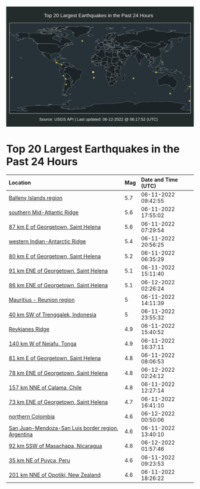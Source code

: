 ![Map](./map.png)

# Top 20 Largest Earthquakes in the Past 24 Hours

| Location | Mag | Date and Time (UTC) |
|:---|:---|:---|
| [Balleny Islands region](https://earthquake.usgs.gov/earthquakes/eventpage/us7000hgq1) | 5.7 | 06-11-2022 09:42:55 |
| [southern Mid-Atlantic Ridge](https://earthquake.usgs.gov/earthquakes/eventpage/us7000hgrz) | 5.6 | 06-11-2022 17:55:02 |
| [87 km E of Georgetown, Saint Helena](https://earthquake.usgs.gov/earthquakes/eventpage/us7000hgp6) | 5.6 | 06-11-2022 07:29:54 |
| [western Indian-Antarctic Ridge](https://earthquake.usgs.gov/earthquakes/eventpage/us7000hgsw) | 5.4 | 06-11-2022 20:56:25 |
| [80 km E of Georgetown, Saint Helena](https://earthquake.usgs.gov/earthquakes/eventpage/us7000hgp0) | 5.2 | 06-11-2022 06:35:29 |
| [91 km ENE of Georgetown, Saint Helena](https://earthquake.usgs.gov/earthquakes/eventpage/us7000hgre) | 5.1 | 06-11-2022 15:11:40 |
| [86 km ENE of Georgetown, Saint Helena](https://earthquake.usgs.gov/earthquakes/eventpage/us7000hguh) | 5.1 | 06-12-2022 02:26:24 |
| [Mauritius - Reunion region](https://earthquake.usgs.gov/earthquakes/eventpage/us7000hgr1) | 5 | 06-11-2022 14:11:39 |
| [40 km SW of Trenggalek, Indonesia](https://earthquake.usgs.gov/earthquakes/eventpage/us7000hgtm) | 5 | 06-11-2022 23:55:32 |
| [Reykjanes Ridge](https://earthquake.usgs.gov/earthquakes/eventpage/us7000hgrg) | 4.9 | 06-11-2022 15:40:52 |
| [140 km W of Neiafu, Tonga](https://earthquake.usgs.gov/earthquakes/eventpage/us7000hgrq) | 4.9 | 06-11-2022 16:37:11 |
| [81 km E of Georgetown, Saint Helena](https://earthquake.usgs.gov/earthquakes/eventpage/us7000hgpe) | 4.8 | 06-11-2022 08:06:53 |
| [78 km ENE of Georgetown, Saint Helena](https://earthquake.usgs.gov/earthquakes/eventpage/us7000hguj) | 4.8 | 06-12-2022 02:24:12 |
| [157 km NNE of Calama, Chile](https://earthquake.usgs.gov/earthquakes/eventpage/us7000hgqi) | 4.8 | 06-11-2022 12:27:14 |
| [73 km ENE of Georgetown, Saint Helena](https://earthquake.usgs.gov/earthquakes/eventpage/us7000hgrr) | 4.7 | 06-11-2022 16:41:10 |
| [northern Colombia](https://earthquake.usgs.gov/earthquakes/eventpage/us7000hgu3) | 4.6 | 06-12-2022 00:50:06 |
| [San Juan-Mendoza-San Luis border region, Argentina](https://earthquake.usgs.gov/earthquakes/eventpage/us7000hgqu) | 4.6 | 06-11-2022 13:40:10 |
| [92 km SSW of Masachapa, Nicaragua](https://earthquake.usgs.gov/earthquakes/eventpage/us7000hguc) | 4.6 | 06-12-2022 01:57:46 |
| [35 km NE of Puyca, Peru](https://earthquake.usgs.gov/earthquakes/eventpage/us7000hgpu) | 4.6 | 06-11-2022 09:23:53 |
| [201 km NNE of Opotiki, New Zealand](https://earthquake.usgs.gov/earthquakes/eventpage/us7000hgs5) | 4.6 | 06-11-2022 18:26:22 |
